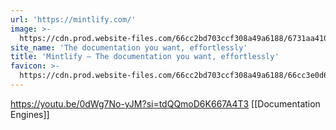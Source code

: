 ```yaml
---
url: 'https://mintlify.com/'
image: >-
  https://cdn.prod.website-files.com/66cc2bd703ccf308a49a6188/6731aa4104da280d698c4084_Landing%20page%20OG%20Image.png
site_name: 'The documentation you want, effortlessly'
title: 'Mintlify — The documentation you want, effortlessly'
favicon: >-
  https://cdn.prod.website-files.com/66cc2bd703ccf308a49a6188/66cc3e0d67f2324645580a18_favicon.png
---
```


https://youtu.be/0dWg7No-yJM?si=tdQQmoD6K667A4T3
[[Documentation Engines]]

